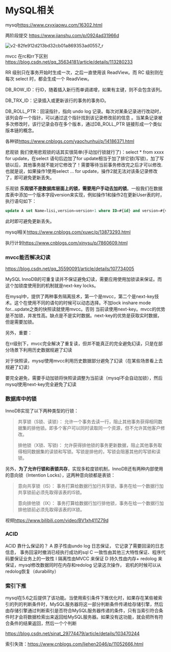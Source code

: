 # MySQL相关

mysql<https://www.cxyxiaowu.com/16302.html>

两阶段提交 <https://www.jianshu.com/p/0924ad31966d>

![v2-82fe912d213bd32cb01a869353ad0557_r](https://i.imgur.com/asHB2dx.jpg)



mvcc 在rc和rr下区别<https://blog.csdn.net/qq_35634181/article/details/113280233>

RR 级别只在事务开始时生成一次，之后一直使用该 ReadView。而 RC 级别则在每次 select 时，都会生成一个 ReadView。

DB_ROW_ID：行ID，随着插入新行而单调递增，如果有主键，则不会包含该列。

DB_TRX_ID：记录插入或更新该行的事务的事务ID。

DB_ROLL_PTR：回滚指针，指向 undo log 记录。每次对某条记录进行改动时，该列会存一个指针，可以通过这个指针找到该记录修改前的信息 。当某条记录被多次修改时，该行记录会存在多个版本，通过DB_ROLL_PTR 链接形成一个类似版本链的概念。

各种锁<https://www.cnblogs.com/yaochunhui/p/14186371.html>

悲观锁
		我们使用悲观锁的话其实很简单(手动加行锁就行了)：select * from xxxx for update，在select 语句后边加了for update相当于加了排它锁(写锁)，加了写锁以后，其他事务就不能对它修改了！需要等待当前事务修改完之后才可以修改.也就是说，如果操作1使用select ... for update，操作2就无法对该条记录修改了，即可避免更新丢失。

乐观锁
		**乐观锁不是数据库层面上的锁，需要用户手动去加的锁**。一般我们在数据库表中添加一个版本字段version来实现，例如操作1和操作2在更新User表的时，执行语句如下：

```sql
update A set Name=lisi,version=version+1 where ID=#{id} and version=#{version}，
```


此时即可避免更新丢失。



mysql相关<https://www.cnblogs.com/xuwc/p/13873293.html>

执行计划<https://www.cnblogs.com/xinysu/p/7860609.html>

### mvcc能否解决幻读

 <https://blog.csdn.net/qq_35590091/article/details/107734005>


MySQL InnoDB的可重复读并不保证避免幻读，需要应用使用加锁读来保证。而这个加锁度使用到的机制就是next-key locks。

在mysql中，提供了两种事务隔离技术，第一个是mvcc，第二个是next-key技术。这个在使用不同的语句的时候可以动态选择。不加lock inshare mode for...update之类的快照读就使用mvcc。否则 当前读使用next-key。mvcc的优势是不加锁，并发性高。缺点是不是实时数据。next-key的优势是获取实时数据，但是需要加锁。

另外，重要：

在rr级别下，mvcc完全解决了重复读，但并不能真正的完全避免幻读，只是在部分场景下利用历史数据规避了幻读

对于快照读，mysql使用mvcc利用历史数据部分避免了幻读（在某些场景看上去规避了幻读）

要完全避免，需要手动加锁将快照读调整为当前读（mysql不会自动加锁），然后mysql使用next-key完全避免了幻读

### 数据库中的锁


InnoDB实现了以下两种类型的行锁：

> 共享锁（S锁、读锁）： 允许一个事务去读一行，阻止其他事务获得相同数据集的排他锁。即多个客户可以同时读取同一个资源，但不允许其他客户修改。
> 
> 排他锁（X锁、写锁)： 允许获得排他锁的事务更新数据，阻止其他事务取得相同数据集的读锁和写锁。写锁是排他的，写锁会阻塞其他的写锁和读锁。


另外，**为了允许行锁和表锁共存**，实现多粒度锁机制，InnoDB还有两种内部使用的意向锁（Intention Locks），这两种意向锁都是表锁：

> 意向共享锁（IS）： 事务打算给数据行加行共享锁，事务在给一个数据行加共享锁前必须先取得该表的IS锁。
>
> 意向排他锁（IX）： 事务打算给数据行加行排他锁，事务在给一个数据行加排他锁前必须先取得该表的IX锁。



视频<https://www.bilibili.com/video/BV1xh411Z79d>

### ACID

ACID 靠什么保证的？
A 原子性由undo log 日志保证， 它记录了需要回滚的日志信息， 事务回滚时撤消已经执行成功的sql
C 一致性由其他三大特性保证、程序代码要保证业务上的一致性
I 隔离性由MVCC 来保证
D 持久性由内存+ redolog 来保证，mysql修改数据同时在内存和redolog 记录这次操作， 宕机的时候可以从redolog恢复（durability）

### 索引下推

mysql在5.6之后提供了该功能。当使用索引条件下推优化时，如果存在某些被索引的列的判断条件时，MySQL服务器将这一部分判断条件传递给存储引擎，然后由存储引擎通过判断索引是否符合MySQL服务器传递的条件，只有当索引符合条件时才会将数据检索出来返回给MySQL服务器。如果没有这功能，就会把所有符合条件的结果返回，然后一个个判断

https://blog.csdn.net/sinat_29774479/article/details/103470244

索引失效：<https://www.cnblogs.com/liehen2046/p/11052666.html>



